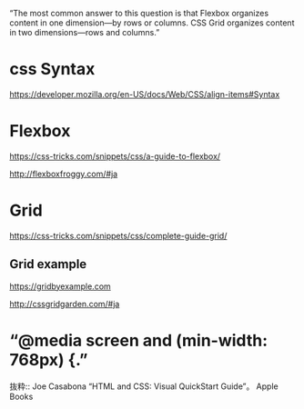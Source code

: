 “The most common answer to this question is that Flexbox organizes content in one dimension—by rows or columns. CSS Grid organizes content in two dimensions—rows and columns.”


# css Syntax
https://developer.mozilla.org/en-US/docs/Web/CSS/align-items#Syntax

# Flexbox
https://css-tricks.com/snippets/css/a-guide-to-flexbox/

http://flexboxfroggy.com/#ja

# Grid
https://css-tricks.com/snippets/css/complete-guide-grid/

## Grid example
https://gridbyexample.com

http://cssgridgarden.com/#ja



# “@media screen and (min-width: 768px) {.”

抜粋:: Joe Casabona  “HTML and CSS: Visual QuickStart Guide”。 Apple Books  
